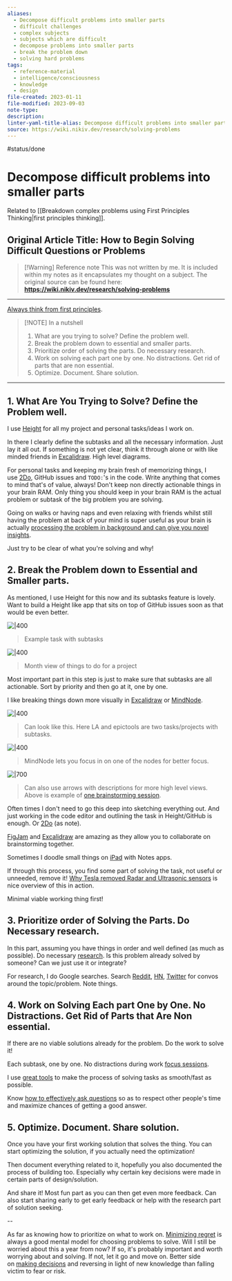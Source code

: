 ```yaml
---
aliases:
  - Decompose difficult problems into smaller parts
  - difficult challenges
  - complex subjects
  - subjects which are difficult
  - decompose problems into smaller parts
  - break the problem down
  - solving hard problems
tags:
  - reference-material
  - intelligence/consciousness
  - knowledge
  - design
file-created: 2023-01-11
file-modified: 2023-09-03
note-type: 
description: 
linter-yaml-title-alias: Decompose difficult problems into smaller parts
source: https://wiki.nikiv.dev/research/solving-problems
---
```


#status/done

# Decompose difficult problems into smaller parts

Related to [[Breakdown complex problems using First Principles Thinking|first principles thinking]].

## Original Article Title: How to Begin Solving Difficult Questions or Problems

> [!Warning] Reference note
> This was not written by me. It is included within my notes as it encapsulates my thought on a subject. The original source can be found here: **https://wiki.nikiv.dev/research/solving-problems**

---

[Always think from first principles](https://twitter.com/jeff_weinstein/status/1454518683653459968).

> [!NOTE] In a nutshell
> 1. What are you trying to solve? Define the problem well.
> 2. Break the problem down to essential and smaller parts.
> 3. Prioritize order of solving the parts. Do necessary research.
> 4. Work on solving each part one by one. No distractions. Get rid of parts that are non essential.
> 5. Optimize. Document. Share solution.

---

## 1. What Are You Trying to Solve? Define the Problem well.[​](https://wiki.nikiv.dev/research/solving-problems#1-what-are-you-trying-to-solve-define-the-problem-well "Direct link to heading")

I use [Height](https://height.app/) for all my project and personal tasks/ideas I work on.

In there I clearly define the subtasks and all the necessary information. Just lay it all out. If something is not yet clear, think it through alone or with like minded friends in [Excalidraw](https://excalidraw.com/). High level diagrams.

For personal tasks and keeping my brain fresh of memorizing things, I use [2Do](https://wiki.nikiv.dev/macOS/apps/2do), GitHub issues and `TODO:`'s in the code. Write anything that comes to mind that's of value, always! Don't keep non directly actionable things in your brain RAM. Only thing you should keep in your brain RAM is the actual problem or subtask of the big problem you are solving.

Going on walks or having naps and even relaxing with friends whilst still having the problem at back of your mind is super useful as your brain is actually [processing the problem in background and can give you novel insights](https://www.youtube.com/watch?v=f84n5oFoZBc).

Just try to be clear of what you're solving and why!

## 2. Break the Problem down to Essential and Smaller parts.[​](https://wiki.nikiv.dev/research/solving-problems#2-break-the-problem-down-to-essential-and-smaller-parts "Direct link to heading")

As mentioned, I use Height for this now and its subtasks feature is lovely. Want to build a Height like app that sits on top of GitHub issues soon as that would be even better.

![|400](https://i.imgur.com/wxCZaKV.png)

> Example task with subtasks

![|400](https://i.imgur.com/JYyXXqA.png)

> Month view of things to do for a project

Most important part in this step is just to make sure that subtasks are all actionable. Sort by priority and then go at it, one by one.

I like breaking things down more visually in [Excalidraw](https://excalidraw.com/) or [MindNode](https://wiki.nikiv.dev/macOS/apps/mindnode).

![|400](https://i.imgur.com/0HFwEZy.png)

> Can look like this. Here LA and epictools are two tasks/projects with subtasks.

![|400](https://i.imgur.com/uzauKKU.png)

> MindNode lets you focus in on one of the nodes for better focus.

![|700](https://i.imgur.com/L5ueCNB.png)

> Can also use arrows with descriptions for more high level views. Above is example of [one brainstorming session](https://youtu.be/sB0DWq3PTDk).

Often times I don't need to go this deep into sketching everything out. And just working in the code editor and outlining the task in Height/GitHub is enough. Or [2Do](https://wiki.nikiv.dev/macOS/apps/2do) (as note).

[FigJam](https://www.figma.com/figjam/) and [Excalidraw](https://excalidraw.com/) are amazing as they allow you to collaborate on brainstorming together.

Sometimes I doodle small things on [iPad](https://wiki.nikiv.dev/operating-systems/ios/ipad) with Notes apps.

If through this process, you find some part of solving the task, not useful or unneeded, remove it! [Why Tesla removed Radar and Ultrasonic sensors](https://www.youtube.com/watch?v=_W1JBAfV4Io) is nice overview of this in action.

Minimal viable working thing first!

## 3. Prioritize order of Solving the Parts. Do Necessary research.[​](https://wiki.nikiv.dev/research/solving-problems#3-prioritize-order-of-solving-the-parts-do-necessary-research "Direct link to heading")

In this part, assuming you have things in order and well defined (as much as possible). Do necessary [research](https://wiki.nikiv.dev/research/). Is this problem already solved by someone? Can we just use it or integrate?

For research, I do Google searches. Search [Reddit](https://wiki.nikiv.dev/tools/reddit), [HN](https://hn.algolia.com/), [Twitter](https://wiki.nikiv.dev/tools/twitter) for convos around the topic/problem. Note things.

## 4. Work on Solving Each part One by One. No Distractions. Get Rid of Parts that Are Non essential.[​](https://wiki.nikiv.dev/research/solving-problems#4-work-on-solving-each-part-one-by-one-no-distractions-get-rid-of-parts-that-are-non-essential "Direct link to heading")

If there are no viable solutions already for the problem. Do the work to solve it!

Each subtask, one by one. No distractions during work [focus sessions](https://wiki.nikiv.dev/focusing/).

I use [great tools](https://wiki.nikiv.dev/sharing/my-workflow) to make the process of solving tasks as smooth/fast as possible.

Know [how to effectively ask questions](https://wiki.nikiv.dev/research/asking-questions) so as to respect other people's time and maximize chances of getting a good answer.

## 5. Optimize. Document. Share solution.[​](https://wiki.nikiv.dev/research/solving-problems#5-optimize-document-share-solution "Direct link to heading")

Once you have your first working solution that solves the thing. You can start optimizing the solution, if you actually need the optimization!

Then document everything related to it, hopefully you also documented the process of building too. Especially why certain key decisions were made in certain parts of design/solution.

And share it! Most fun part as you can then get even more feedback. Can also start sharing early to get early feedback or help with the research part of solution seeking.

--

As far as knowing how to prioritize on what to work on. [Minimizing regret](https://www.youtube.com/watch?v=jwG_qR6XmDQ) is always a good mental model for choosing problems to solve. Will I still be worried about this a year from now? If so, it's probably important and worth worrying about and solving. If not, let it go and move on. Better side on [making decisions](https://wiki.nikiv.dev/psychology/decision-making) and reversing in light of new knowledge than falling victim to fear or risk.
